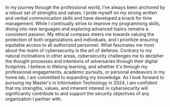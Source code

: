 In my journey through the professional world, I've always been anchored by a robust set of strengths and values. I pride myself on my strong written and verbal 
communication skills and have developed a knack for time management. While I continually strive to improve my programming skills, diving into new languages and exploring advanced topics remains a consistent passion. My ethical compass steers me towards valuing the protection of both organizations and individuals, and I prioritize ensuring equitable access to all authorized personnel. 
<break>
<break>
What fascinates me most about the realm of cybersecurity is the art of defense. Contrary to my natural inclinations in other areas, cybersecurity challenges me to decipher the thought processes and intentions of adversaries through their digital footprints. I believe in lifelong learning, and whether it's through my professional engagements, academic pursuits, or personal endeavors in my home lab, I am committed to expanding my knowledge. As I look forward to pursuing my Master's in Information Technology in 2024, I am confident that my strengths, values, and inherent interest in cybersecurity will significantly contribute to and support the security objectives of any organization I partner with.
